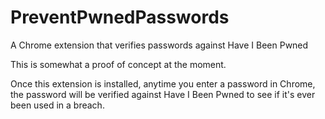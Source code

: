 # PreventPwnedPasswords
A Chrome extension that verifies passwords against Have I Been Pwned

This is somewhat a proof of concept at the moment.

Once this extension is installed, anytime you enter a password in Chrome, the password will be verified against Have I Been Pwned to see if it's ever been used in a breach.
